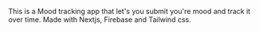 This is a Mood tracking app that let's you submit you're mood and track it over time.
Made with Nextjs, Firebase and Tailwind css. 
